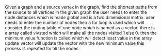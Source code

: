 Given a graph and a source vertex in the graph, find the shortest paths from the source to all vertices in the given graph
the user needs to enter the node distances which is made global and is a two dimensional matrix.
user needs to  enter the number of nodes
then a for loop is used which will  consider the routing table of one node which is named as a vector.
there is a array called vivsted which will make all the nodes visited 1 else 0.
then the minimum value function is called which will detect least value in the array
update_vector  will update the vector with the new minimum value
this process is repeated for all the nodes.
